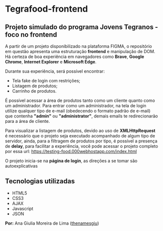 # Tegrafood-frontend
## Projeto simulado do programa Jovens Tegranos - foco no frontend

A partir de um projeto disponibilizado na plataforma FIGMA, o repositório em questão apresenta uma estruturação **frontend** e manipulação de DOM. Há certeza de boa experiência em navegadores como **Brave**, **Google Chrome**, **Internet Explorer** e **Microsoft Edge**.

Durante sua experiência, será possível encontrar: 
- Tela fake de login com restrições; 
- Listagem de produtos; 
- Carrinho de produtos.

É possível acessar a área de produtos tanto como um cliente quanto como um administrador. Para entrar como um administrador, na tela de login utilize qualquer tipo de e-mail (obedecendo o formato padrão de e-mail) que contenha **"admin"** ou **"administrator"**, demais emails te redirecionarão para a área de cliente.

Para visualizar a listagem de produtos, devido ao uso de **XMLHttpRequest** é necessário que o projeto seja executado acompanhado de algum tipo de servidor, ainda, para a filtragem de produtos por tipo, é possível a presença de **delay**, para facilitar a experiência, você pode acessar o projeto completo por essa url: https://testing-food.000webhostapp.com/index.html

O projeto inicia-se na **página de login**, as direções a se tomar são autoexplicativas

## Tecnologias utilizadas
- HTML5
- CSS3
- AJAX
- Javascript
- JSON

**Por:** Ana Giulia Moreira de Lima (<a href="https://github.com/thenamesgiu">thenamesgiu</a>)
